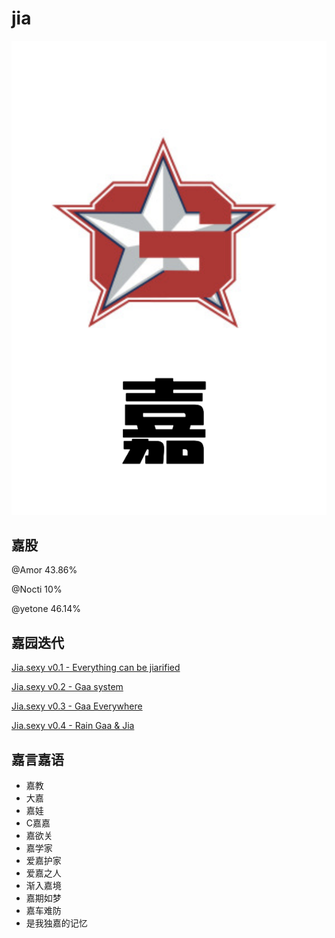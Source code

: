 # jia

![badge](./v0.1/images/jia-badge.png)

## 嘉股

@Amor 43.86%

@Nocti 10%

@yetone 46.14%

## 嘉园迭代

[Jia.sexy v0.1 - Everything can be jiarified](http://jia.sexy/v0.1.html)

[Jia.sexy v0.2 - Gaa system](http://jia.sexy/v0.2.html)

[Jia.sexy v0.3 - Gaa Everywhere](http://jia.sexy/v0.3.html)

[Jia.sexy v0.4 - Rain Gaa & Jia](http://jia.sexy/index.html?v=0.4)

## 嘉言嘉语

* 嘉教
* 大嘉
* 嘉娃
* C嘉嘉
* 嘉欲关
* 嘉学家
* 爱嘉护家
* 爱嘉之人
* 渐入嘉境
* 嘉期如梦
* 嘉车难防
* 是我独嘉的记忆
